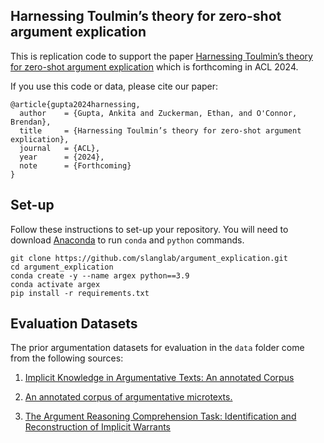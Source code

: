 ## Harnessing Toulmin’s theory for zero-shot argument explication

This is replication code to support the paper <a href="https://ankitaiisc.github.io/images/ArgEx_ACL_2024.pdf">Harnessing Toulmin’s theory for zero-shot argument explication</a> which is forthcoming in ACL 2024.

If you use this code or data, please cite our paper:
```
@article{gupta2024harnessing,
  author    = {Gupta, Ankita and Zuckerman, Ethan, and O'Connor, Brendan},
  title     = {Harnessing Toulmin’s theory for zero-shot argument explication},
  journal   = {ACL},
  year      = {2024},
  note      = {Forthcoming}
}
```

## Set-up
Follow these instructions to set-up your repository. You will need to download <a href="https://www.anaconda.com/">Anaconda</a> to run ```conda``` and ```python``` commands.

```
git clone https://github.com/slanglab/argument_explication.git
cd argument_explication
conda create -y --name argex python==3.9
conda activate argex
pip install -r requirements.txt
```


## Evaluation Datasets
The prior argumentation datasets for evaluation in the ```data``` folder come from the following sources:

1. <a href="https://github.com/maria-becker/IKAT-EN/tree/master/corpus">Implicit Knowledge in Argumentative Texts: An annotated Corpus</a>

2. <a href="https://github.com/peldszus/arg-microtexts">An annotated corpus of argumentative microtexts.</a>

3. <a href="https://github.com/UKPLab/argument-reasoning-comprehension-task">The Argument Reasoning Comprehension Task: Identification and Reconstruction of Implicit Warrants</a>

